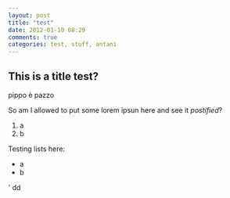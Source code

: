```yaml
---
layout: post
title: "test"
date: 2012-01-19 08:29
comments: true
categories: test, stuff, antani
---
```

## This is a title test?

pippo è pazzo

So am I allowed to put some lorem ipsun here and see it _postified_?
1. a
2. b

Testing lists here:

- a
- b

' dd
